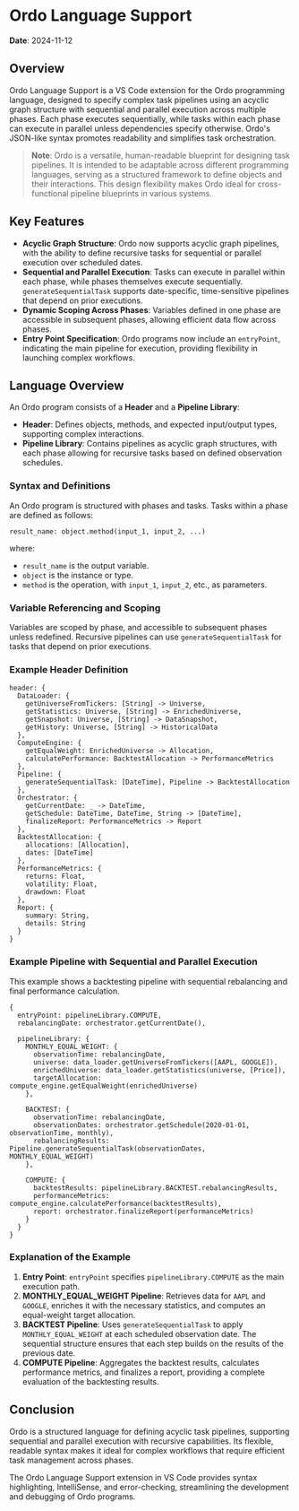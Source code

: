 
# Ordo Language Support

**Date**: 2024-11-12

## Overview

Ordo Language Support is a VS Code extension for the Ordo programming language, designed to specify complex task pipelines using an acyclic graph structure with sequential and parallel execution across multiple phases. Each phase executes sequentially, while tasks within each phase can execute in parallel unless dependencies specify otherwise. Ordo's JSON-like syntax promotes readability and simplifies task orchestration.

> **Note**: Ordo is a versatile, human-readable blueprint for designing task pipelines. It is intended to be adaptable across different programming languages, serving as a structured framework to define objects and their interactions. This design flexibility makes Ordo ideal for cross-functional pipeline blueprints in various systems.

## Key Features

- **Acyclic Graph Structure**: Ordo now supports acyclic graph pipelines, with the ability to define recursive tasks for sequential or parallel execution over scheduled dates.
- **Sequential and Parallel Execution**: Tasks can execute in parallel within each phase, while phases themselves execute sequentially. `generateSequentialTask` supports date-specific, time-sensitive pipelines that depend on prior executions.
- **Dynamic Scoping Across Phases**: Variables defined in one phase are accessible in subsequent phases, allowing efficient data flow across phases.
- **Entry Point Specification**: Ordo programs now include an `entryPoint`, indicating the main pipeline for execution, providing flexibility in launching complex workflows.

## Language Overview

An Ordo program consists of a **Header** and a **Pipeline Library**:

- **Header**: Defines objects, methods, and expected input/output types, supporting complex interactions.
- **Pipeline Library**: Contains pipelines as acyclic graph structures, with each phase allowing for recursive tasks based on defined observation schedules.

### Syntax and Definitions

An Ordo program is structured with phases and tasks. Tasks within a phase are defined as follows:

```
result_name: object.method(input_1, input_2, ...)
```

where:
- `result_name` is the output variable.
- `object` is the instance or type.
- `method` is the operation, with `input_1`, `input_2`, etc., as parameters.

### Variable Referencing and Scoping

Variables are scoped by phase, and accessible to subsequent phases unless redefined. Recursive pipelines can use `generateSequentialTask` for tasks that depend on prior executions.

### Example Header Definition

```plaintext
header: {
  DataLoader: {
    getUniverseFromTickers: [String] -> Universe,
    getStatistics: Universe, [String] -> EnrichedUniverse,
    getSnapshot: Universe, [String] -> DataSnapshot,
    getHistory: Universe, [String] -> HistoricalData
  },
  ComputeEngine: {
    getEqualWeight: EnrichedUniverse -> Allocation,
    calculatePerformance: BacktestAllocation -> PerformanceMetrics
  },
  Pipeline: {
    generateSequentialTask: [DateTime], Pipeline -> BacktestAllocation
  },
  Orchestrator: {
    getCurrentDate: _ -> DateTime,
    getSchedule: DateTime, DateTime, String -> [DateTime],
    finalizeReport: PerformanceMetrics -> Report
  },
  BacktestAllocation: {
    allocations: [Allocation],
    dates: [DateTime]
  },
  PerformanceMetrics: {
    returns: Float,
    volatility: Float,
    drawdown: Float
  },
  Report: {
    summary: String,
    details: String
  }
}
```

### Example Pipeline with Sequential and Parallel Execution

This example shows a backtesting pipeline with sequential rebalancing and final performance calculation.

```plaintext
{
  entryPoint: pipelineLibrary.COMPUTE,
  rebalancingDate: orchestrator.getCurrentDate(),

  pipelineLibrary: {
    MONTHLY_EQUAL_WEIGHT: {
      observationTime: rebalancingDate,
      universe: data_loader.getUniverseFromTickers([AAPL, GOOGLE]),
      enrichedUniverse: data_loader.getStatistics(universe, [Price]),
      targetAllocation: compute_engine.getEqualWeight(enrichedUniverse)
    },

    BACKTEST: {
      observationTime: rebalancingDate,
      observationDates: orchestrator.getSchedule(2020-01-01, observationTime, monthly),
      rebalancingResults: Pipeline.generateSequentialTask(observationDates, MONTHLY_EQUAL_WEIGHT)
    },

    COMPUTE: {
      backtestResults: pipelineLibrary.BACKTEST.rebalancingResults,
      performanceMetrics: compute_engine.calculatePerformance(backtestResults),
      report: orchestrator.finalizeReport(performanceMetrics)
    }
  }
}
```

### Explanation of the Example

1. **Entry Point**: `entryPoint` specifies `pipelineLibrary.COMPUTE` as the main execution path.
2. **MONTHLY_EQUAL_WEIGHT Pipeline**: Retrieves data for `AAPL` and `GOOGLE`, enriches it with the necessary statistics, and computes an equal-weight target allocation.
3. **BACKTEST Pipeline**: Uses `generateSequentialTask` to apply `MONTHLY_EQUAL_WEIGHT` at each scheduled observation date. The sequential structure ensures that each step builds on the results of the previous date.
4. **COMPUTE Pipeline**: Aggregates the backtest results, calculates performance metrics, and finalizes a report, providing a complete evaluation of the backtesting results.

## Conclusion

Ordo is a structured language for defining acyclic task pipelines, supporting sequential and parallel execution with recursive capabilities. Its flexible, readable syntax makes it ideal for complex workflows that require efficient task management across phases.

The Ordo Language Support extension in VS Code provides syntax highlighting, IntelliSense, and error-checking, streamlining the development and debugging of Ordo programs.
